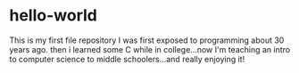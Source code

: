 # hello-world
This is my first file repository
I was first exposed to programming about 30 years ago. then i learned some C while in college...now I'm teaching an intro to computer science to middle schoolers...and really enjoying it!
